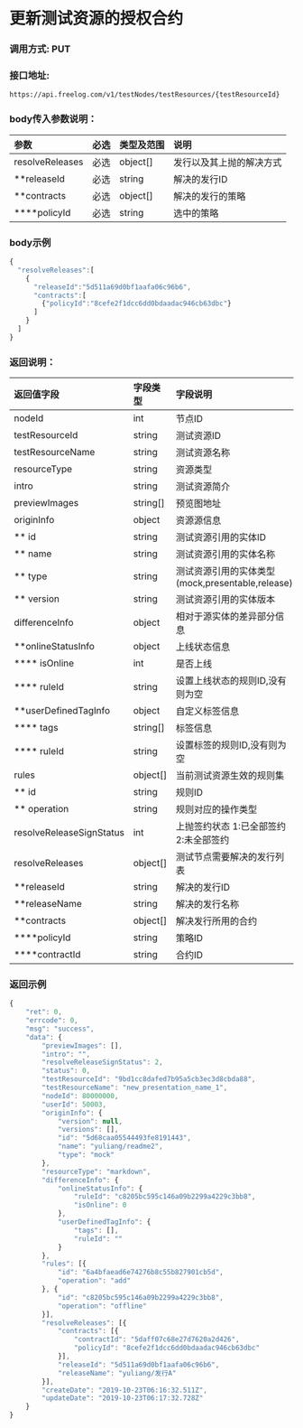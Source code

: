 # 更新测试资源的授权合约

### 调用方式: PUT

### 接口地址:

```
https://api.freelog.com/v1/testNodes/testResources/{testResourceId}
```

### body传入参数说明：

| 参数 | 必选 | 类型及范围 | 说明 |
| :--- | :--- | :--- | :--- |
| resolveReleases | 必选 | object[] | 发行以及其上抛的解决方式 |
| **releaseId | 必选 | string | 解决的发行ID |
| **contracts | 必选 | object[] | 解决的发行的策略 |
| ****policyId | 必选 | string | 选中的策略 |


### body示例

```js
{
  "resolveReleases":[
    {
      "releaseId":"5d511a69d0bf1aafa06c96b6",
      "contracts":[
        {"policyId":"8cefe2f1dcc6dd0bdaadac946cb63dbc"}
      ]
    }
  ]
}
```
### 返回说明：

| 返回值字段 | 字段类型 | 字段说明 |
| :--- | :--- | :--- |
| nodeId | int| 节点ID |
| testResourceId | string | 测试资源ID |
| testResourceName | string | 测试资源名称 |
| resourceType | string | 资源类型 |
| intro | string | 测试资源简介 |
| previewImages | string[] | 预览图地址 |
| originInfo | object | 资源源信息 |
| ** id | string | 测试资源引用的实体ID |
| ** name | string | 测试资源引用的实体名称 |
| ** type | string | 测试资源引用的实体类型 (mock,presentable,release) |
| ** version | string |测试资源引用的实体版本 |
| differenceInfo | object | 相对于源实体的差异部分信息 |
| **onlineStatusInfo | object | 上线状态信息 |
| **** isOnline | int | 是否上线 |
| **** ruleId | string | 设置上线状态的规则ID,没有则为空 |
| **userDefinedTagInfo | object | 自定义标签信息 |
| **** tags | string[] | 标签信息 |
| **** ruleId | string | 设置标签的规则ID,没有则为空 |
| rules | object[] | 当前测试资源生效的规则集 |
| ** id | string | 规则ID |
| ** operation | string | 规则对应的操作类型 |
| resolveReleaseSignStatus | int | 上抛签约状态 1:已全部签约 2:未全部签约|
| resolveReleases | object[] | 测试节点需要解决的发行列表 |
| **releaseId | string | 解决的发行ID |
| **releaseName | string | 解决的发行名称 |
| **contracts | object[] | 解决发行所用的合约 |
| ****policyId | string | 策略ID |
| ****contractId | string | 合约ID |

### 返回示例

```js
{
	"ret": 0,
	"errcode": 0,
	"msg": "success",
	"data": {
		"previewImages": [],
		"intro": "",
		"resolveReleaseSignStatus": 2,
		"status": 0,
		"testResourceId": "9bd1cc8dafed7b95a5cb3ec3d8cbda88",
		"testResourceName": "new_presentation_name_1",
		"nodeId": 80000000,
		"userId": 50003,
		"originInfo": {
			"version": null,
			"versions": [],
			"id": "5d68caa05544493fe8191443",
			"name": "yuliang/readme2",
			"type": "mock"
		},
		"resourceType": "markdown",
		"differenceInfo": {
			"onlineStatusInfo": {
				"ruleId": "c8205bc595c146a09b2299a4229c3bb8",
				"isOnline": 0
			},
			"userDefinedTagInfo": {
				"tags": [],
				"ruleId": ""
			}
		},
		"rules": [{
			"id": "6a4bfaead6e74276b8c55b827901cb5d",
			"operation": "add"
		}, {
			"id": "c8205bc595c146a09b2299a4229c3bb8",
			"operation": "offline"
		}],
		"resolveReleases": [{
			"contracts": [{
				"contractId": "5daff07c68e27d7620a2d426",
				"policyId": "8cefe2f1dcc6dd0bdaadac946cb63dbc"
			}],
			"releaseId": "5d511a69d0bf1aafa06c96b6",
			"releaseName": "yuliang/发行A"
		}],
		"createDate": "2019-10-23T06:16:32.511Z",
		"updateDate": "2019-10-23T06:17:32.728Z"
	}
}
```